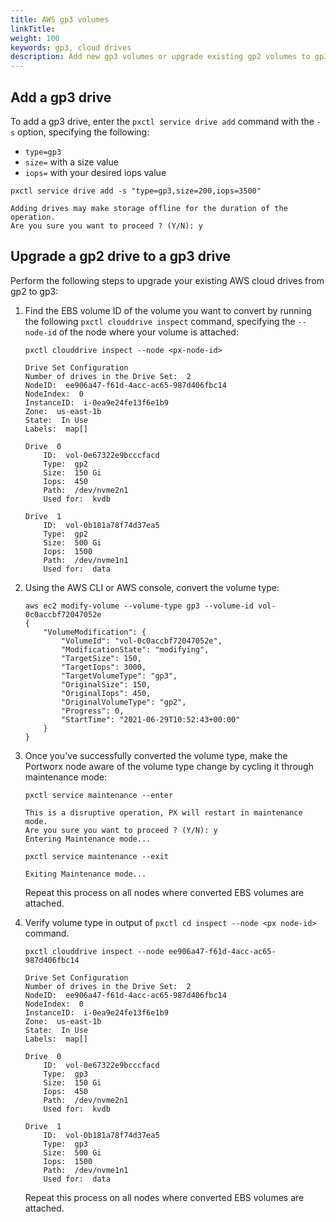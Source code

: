 ```yaml
---
title: AWS gp3 volumes
linkTitle: 
weight: 100
keywords: gp3, cloud drives
description: Add new gp3 volumes or upgrade existing gp2 volumes to gp3
---
```


## Add a gp3 drive

To add a gp3 drive, enter the `pxctl service drive add` command with the `-s` option, specifying the following:

* `type=gp3`
* `size=` with a size value <!-- in GiB? -->
* `iops=` with your desired iops value

```text
pxctl service drive add -s "type=gp3,size=200,iops=3500"
```
```output
Adding drives may make storage offline for the duration of the operation.
Are you sure you want to proceed ? (Y/N): y
```
<!-- Don't have full output -->

## Upgrade a gp2 drive to a gp3 drive

Perform the following steps to upgrade your existing AWS cloud drives from gp2 to gp3:

1. Find the EBS volume ID of the volume you want to convert by running the following `pxctl clouddrive inspect` command, specifying the `--node-id` of the node where your volume is attached: 
   
    ```text
    pxctl clouddrive inspect --node <px-node-id>
    ```
    ```output
    Drive Set Configuration
	Number of drives in the Drive Set:  2
	NodeID:  ee906a47-f61d-4acc-ac65-987d406fbc14
	NodeIndex:  0
	InstanceID:  i-0ea9e24fe13f6e1b9
	Zone:  us-east-1b
	State:  In Use
	Labels:  map[]

	Drive  0
		ID:  vol-0e67322e9bcccfacd
		Type:  gp2
		Size:  150 Gi
		Iops:  450
		Path:  /dev/nvme2n1
		Used for:  kvdb

	Drive  1
		ID:  vol-0b181a78f74d37ea5
		Type:  gp2
		Size:  500 Gi
		Iops:  1500
		Path:  /dev/nvme1n1
		Used for:  data
    ```

2. Using the AWS CLI or AWS console, convert the volume type:

    ```text
    aws ec2 modify-volume --volume-type gp3 --volume-id vol-0c0accbf72047052e
    {
        "VolumeModification": {
            "VolumeId": "vol-0c0accbf72047052e",
            "ModificationState": "modifying",
            "TargetSize": 150,
            "TargetIops": 3000,
            "TargetVolumeType": "gp3",
            "OriginalSize": 150,
            "OriginalIops": 450,
            "OriginalVolumeType": "gp2",
            "Progress": 0,
            "StartTime": "2021-06-29T10:52:43+00:00"
        }
    }
    ```

3. Once you've successfully converted the volume type, make the Portworx node aware of the volume type change by cycling it through maintenance mode:

    ```text
    pxctl service maintenance --enter
    ```
    ```output
    This is a disruptive operation, PX will restart in maintenance mode.
    Are you sure you want to proceed ? (Y/N): y
    Entering Maintenance mode...
    ```

    ```text
    pxctl service maintenance --exit
    ```
    ```output
    Exiting Maintenance mode...
    ```

    Repeat this process on all nodes where converted EBS volumes are attached.


4. Verify volume type in output of `pxctl cd inspect --node <px node-id>` command. 
   
    ```text
    pxctl clouddrive inspect --node ee906a47-f61d-4acc-ac65-987d406fbc14
    ```
    ```output
    Drive Set Configuration
	Number of drives in the Drive Set:  2
	NodeID:  ee906a47-f61d-4acc-ac65-987d406fbc14
	NodeIndex:  0
	InstanceID:  i-0ea9e24fe13f6e1b9
	Zone:  us-east-1b
	State:  In Use
	Labels:  map[]

	Drive  0
		ID:  vol-0e67322e9bcccfacd
		Type:  gp3
		Size:  150 Gi
		Iops:  450
		Path:  /dev/nvme2n1
		Used for:  kvdb

	Drive  1
		ID:  vol-0b181a78f74d37ea5
		Type:  gp3
		Size:  500 Gi
		Iops:  1500
		Path:  /dev/nvme1n1
		Used for:  data
    ```

    Repeat this process on all nodes where converted EBS volumes are attached.
